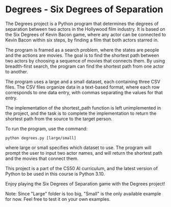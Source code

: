 # Degrees - Six Degrees of Separation
The Degrees project is a Python program that determines the degrees of separation between two actors in the Hollywood film industry. It is based on the Six Degrees of Kevin Bacon game, where any actor can be connected to Kevin Bacon within six steps, by finding a film that both actors starred in.

The program is framed as a search problem, where the states are people and the actions are movies. The goal is to find the shortest path between two actors by choosing a sequence of movies that connects them. By using breadth-first search, the program can find the shortest path from one actor to another.

The program uses a large and a small dataset, each containing three CSV files. The CSV files organize data in a text-based format, where each row corresponds to one data entry, with commas separating the values for that entry.

The implementation of the shortest_path function is left unimplemented in the project, and the task is to complete the implementation to return the shortest path from the source to the target person.

To run the program, use the command:

`python degrees.py [large/small]`

where large or small specifies which dataset to use. The program will prompt the user to input two actor names, and will return the shortest path and the movies that connect them.

This project is a part of the CS50 AI curriculum, and the latest version of Python to be used in this course is Python 3.10.

Enjoy playing the Six Degrees of Separation game with the Degrees project!

Note: Since "Large" folder is too big, "Small" is the only available example for now. Feel free to test it on your own examples.
